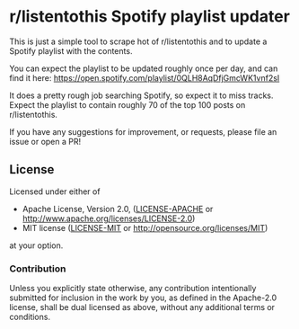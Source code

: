 # r/listentothis Spotify playlist updater

This is just a simple tool to scrape hot of r/listentothis and to update a Spotify playlist with the
contents.

You can expect the playlist to be updated roughly once per day, and can find it here:
https://open.spotify.com/playlist/0QLH8AqDfjGmcWK1vnf2sI

It does a pretty rough job searching Spotify, so expect it to miss tracks. Expect the playlist to
contain roughly 70 of the top 100 posts on r/listentothis.

If you have any suggestions for improvement, or requests, please file an issue or open a PR!

## License

Licensed under either of

 * Apache License, Version 2.0, ([LICENSE-APACHE](LICENSE-APACHE) or http://www.apache.org/licenses/LICENSE-2.0)
 * MIT license ([LICENSE-MIT](LICENSE-MIT) or http://opensource.org/licenses/MIT)

at your option.

### Contribution

Unless you explicitly state otherwise, any contribution intentionally submitted
for inclusion in the work by you, as defined in the Apache-2.0 license, shall be dual licensed as above, without any
additional terms or conditions.
